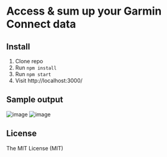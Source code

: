 # Access & sum up your Garmin Connect data

## Install

1. Clone repo
2. Run `npm install`
3. Run `npm start`
4. Visit http://localhost:3000/

## Sample output

![image](https://user-images.githubusercontent.com/7335049/47970442-b82c8e00-e085-11e8-8846-bcc81a51fc96.png)
![image](https://user-images.githubusercontent.com/7335049/47970846-f2e4f500-e08a-11e8-8f34-d4c224ddcae4.png)




## License

The MIT License (MIT)
